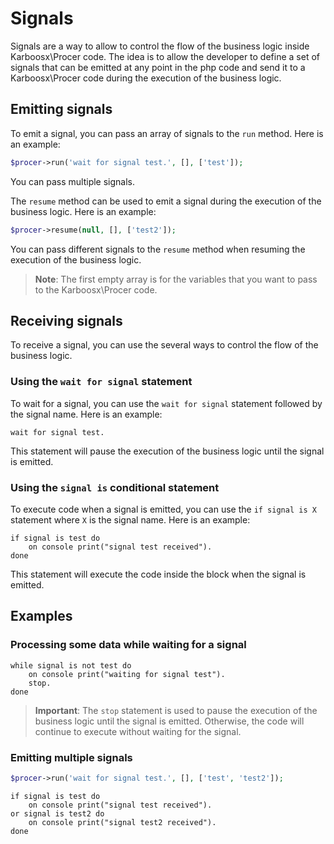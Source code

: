 # Signals
Signals are a way to allow to control the flow of the business logic inside Karboosx\Procer code.
The idea is to allow the developer to define a set of signals that can be emitted at any point in the php code and send it to a Karboosx\Procer code during the execution of the business logic.

## Emitting signals
To emit a signal, you can pass an array of signals to the `run` method. Here is an example:
```php
$procer->run('wait for signal test.', [], ['test']);
```

You can pass multiple signals.

The `resume` method can be used to emit a signal during the execution of the business logic. Here is an example:
```php
$procer->resume(null, [], ['test2']);
```

You can pass different signals to the `resume` method when resuming the execution of the business logic.

> **Note**: The first empty array is for the variables that you want to pass to the Karboosx\Procer code.

## Receiving signals
To receive a signal, you can use the several ways to control the flow of the business logic. 

### Using the `wait for signal` statement
To wait for a signal, you can use the `wait for signal` statement followed by the signal name. Here is an example:
```procer
wait for signal test.
```

This statement will pause the execution of the business logic until the signal is emitted.

### Using the `signal is` conditional statement
To execute code when a signal is emitted, you can use the `if signal is X` statement where `X` is the signal name. Here is an example:
```procer
if signal is test do
    on console print("signal test received").
done
```

This statement will execute the code inside the block when the signal is emitted.

## Examples

### Processing some data while waiting for a signal
```procer
while signal is not test do
    on console print("waiting for signal test").
    stop.
done
```

> **Important**: The `stop` statement is used to pause the execution of the business logic until the signal is emitted.
> Otherwise, the code will continue to execute without waiting for the signal.

### Emitting multiple signals
```php
$procer->run('wait for signal test.', [], ['test', 'test2']);
```

```procer
if signal is test do
    on console print("signal test received").
or signal is test2 do
    on console print("signal test2 received").
done
```
